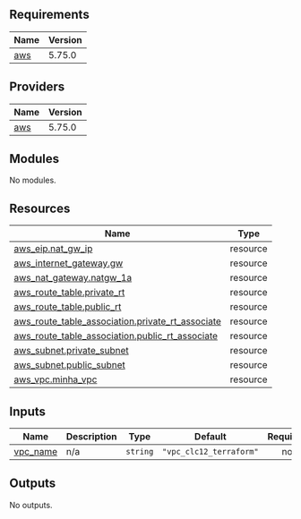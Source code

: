 ## Requirements

| Name | Version |
|------|---------|
| <a name="requirement_aws"></a> [aws](#requirement\_aws) | 5.75.0 |

## Providers

| Name | Version |
|------|---------|
| <a name="provider_aws"></a> [aws](#provider\_aws) | 5.75.0 |

## Modules

No modules.

## Resources

| Name | Type |
|------|------|
| [aws_eip.nat_gw_ip](https://registry.terraform.io/providers/hashicorp/aws/5.75.0/docs/resources/eip) | resource |
| [aws_internet_gateway.gw](https://registry.terraform.io/providers/hashicorp/aws/5.75.0/docs/resources/internet_gateway) | resource |
| [aws_nat_gateway.natgw_1a](https://registry.terraform.io/providers/hashicorp/aws/5.75.0/docs/resources/nat_gateway) | resource |
| [aws_route_table.private_rt](https://registry.terraform.io/providers/hashicorp/aws/5.75.0/docs/resources/route_table) | resource |
| [aws_route_table.public_rt](https://registry.terraform.io/providers/hashicorp/aws/5.75.0/docs/resources/route_table) | resource |
| [aws_route_table_association.private_rt_associate](https://registry.terraform.io/providers/hashicorp/aws/5.75.0/docs/resources/route_table_association) | resource |
| [aws_route_table_association.public_rt_associate](https://registry.terraform.io/providers/hashicorp/aws/5.75.0/docs/resources/route_table_association) | resource |
| [aws_subnet.private_subnet](https://registry.terraform.io/providers/hashicorp/aws/5.75.0/docs/resources/subnet) | resource |
| [aws_subnet.public_subnet](https://registry.terraform.io/providers/hashicorp/aws/5.75.0/docs/resources/subnet) | resource |
| [aws_vpc.minha_vpc](https://registry.terraform.io/providers/hashicorp/aws/5.75.0/docs/resources/vpc) | resource |

## Inputs

| Name | Description | Type | Default | Required |
|------|-------------|------|---------|:--------:|
| <a name="input_vpc_name"></a> [vpc\_name](#input\_vpc\_name) | n/a | `string` | `"vpc_clc12_terraform"` | no |

## Outputs

No outputs.
